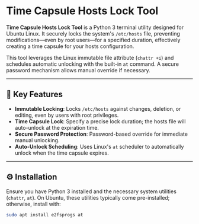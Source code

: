 # Time Capsule Hosts Lock Tool

**Time Capsule Hosts Lock Tool** is a Python 3 terminal utility designed for Ubuntu Linux. It securely locks the system's `/etc/hosts` file, preventing modifications—even by root users—for a specified duration, effectively creating a time capsule for your hosts configuration.

This tool leverages the Linux immutable file attribute (`chattr +i`) and schedules automatic unlocking with the built-in `at` command. A secure password mechanism allows manual override if necessary.

---

## 🚀 Key Features

- **Immutable Locking**: Locks `/etc/hosts` against changes, deletion, or editing, even by users with root privileges.
- **Time Capsule Lock**: Specify a precise lock duration; the hosts file will auto-unlock at the expiration time.
- **Secure Password Protection**: Password-based override for immediate manual unlocking.
- **Auto-Unlock Scheduling**: Uses Linux's `at` scheduler to automatically unlock when the time capsule expires.

---

## ⚙️ Installation

Ensure you have Python 3 installed and the necessary system utilities (`chattr`, `at`). On Ubuntu, these utilities typically come pre-installed; otherwise, install with:

```bash
sudo apt install e2fsprogs at

